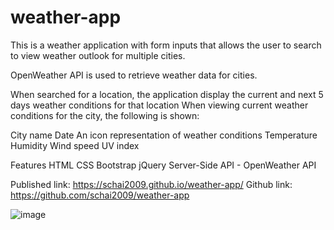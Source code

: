 # weather-app

This is a weather application with form inputs that allows the user to search to view weather outlook for multiple cities.

OpenWeather API is used to retrieve weather data for cities.

When searched for a location, the application display the current and next 5 days weather conditions for that location
When viewing current weather conditions for the city, the following is shown:

City name
Date
An icon representation of weather conditions
Temperature
Humidity
Wind speed
UV index

Features
HTML
CSS
Bootstrap
jQuery
Server-Side API - OpenWeather API

Published link: https://schai2009.github.io/weather-app/
Github link: https://github.com/schai2009/weather-app

![image](https://user-images.githubusercontent.com/101296284/167344250-84648f0f-5a70-4804-b698-385e524d78a2.png)
